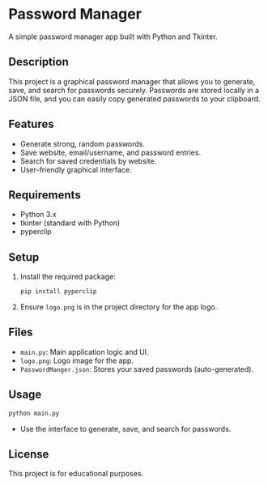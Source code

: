 # Password Manager

A simple password manager app built with Python and Tkinter.

## Description
This project is a graphical password manager that allows you to generate, save, and search for passwords securely. Passwords are stored locally in a JSON file, and you can easily copy generated passwords to your clipboard.

## Features
- Generate strong, random passwords.
- Save website, email/username, and password entries.
- Search for saved credentials by website.
- User-friendly graphical interface.

## Requirements
- Python 3.x
- tkinter (standard with Python)
- pyperclip

## Setup
1. Install the required package:
   ```bash
   pip install pyperclip
   ```
2. Ensure `logo.png` is in the project directory for the app logo.

## Files
- `main.py`: Main application logic and UI.
- `logo.png`: Logo image for the app.
- `PasswordManger.json`: Stores your saved passwords (auto-generated).

## Usage
```bash
python main.py
```
- Use the interface to generate, save, and search for passwords.

## License
This project is for educational purposes. 